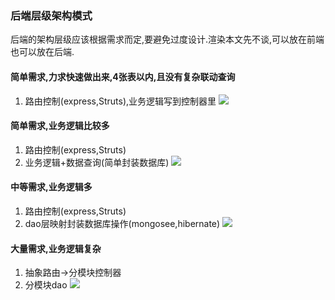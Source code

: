 ### 后端层级架构模式
后端的架构层级应该根据需求而定,要避免过度设计.渲染本文先不谈,可以放在前端也可以放在后端.
#### 简单需求,力求快速做出来,4张表以内,且没有复杂联动查询

1. 路由控制(express,Struts),业务逻辑写到控制器里
![](http://h.hiphotos.baidu.com/image/pic/item/37d12f2eb9389b50c08538618d35e5dde7116e8f.jpg)

<!--more-->

#### 简单需求,业务逻辑比较多
1. 路由控制(express,Struts)
2. 业务逻辑+数据查询(简单封装数据库)
![](http://d.hiphotos.baidu.com/image/pic/item/63d9f2d3572c11df9a8367106b2762d0f703c2b7.jpg)

#### 中等需求,业务逻辑多
1. 路由控制(express,Struts)
2. dao层映射封装数据库操作(mongosee,hibernate)
![](http://d.hiphotos.baidu.com/image/pic/item/63d9f2d3572c11df9a8367106b2762d0f703c2b7.jpg)

#### 大量需求,业务逻辑复杂
1. 抽象路由->分模块控制器
2. 分模块dao
![](http://h.hiphotos.baidu.com/image/pic/item/f2deb48f8c5494ee6fa9d72a25f5e0fe99257e7e.jpg)
